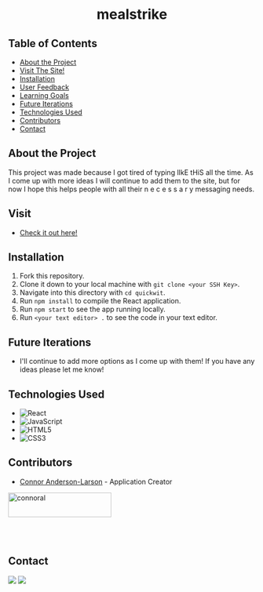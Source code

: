 <h1 align="center">mealstrike</h1>

## Table of Contents

* [About the Project](#about-the-project)
* [Visit The Site!](#visit)
* [Installation](#installation)
* [User Feedback](#user-feedback)
* [Learning Goals](#learning-goals)
* [Future Iterations](#future-iterations)
* [Technologies Used](#technologies-used)
* [Contributors](#contributors)
* [Contact](#contact)


## About the Project

This project was made because I got tired of typing lIkE tHiS all the time. As I come up with more ideas I will continue to add them to the site, but for now I hope this helps people with all their  n e c e s s a r y messaging needs.

## Visit
* [Check it out here!](https://mealstrike.herokuapp.com/)


## Installation

1. Fork this repository.
2. Clone it down to your local machine with `git clone <your SSH Key>`.
3. Navigate into this directory with `cd quickwit`.
4. Run `npm install` to compile the React application.
5. Run `npm start` to see the app running locally.
6. Run `<your text editor> .` to see the code in your text editor.


## Future Iterations

- I'll continue to add more options as I come up with them! If you have any ideas please let me know!

## Technologies Used

- ![React](https://img.shields.io/badge/react%20-%2320232a.svg?&style=for-the-badge&logo=react&logoColor=%2361DAFB)
- ![JavaScript](https://img.shields.io/badge/javascript%20-%23323330.svg?&style=for-the-badge&logo=javascript&logoColor=%23F7DF1E)
- ![HTML5](https://img.shields.io/badge/html5%20-%23E34F26.svg?&style=for-the-badge&logo=html5&logoColor=white)
- ![CSS3](https://img.shields.io/badge/css3%20-%231572B6.svg?&style=for-the-badge&logo=css3&logoColor=white)

## Contributors
* [Connor Anderson-Larson](https://github.com/ConnorAndersonLarson) - Application Creator

<p><a href="https://www.buymeacoffee.com/connoral"> <img align="center" src="https://cdn.buymeacoffee.com/buttons/v2/default-yellow.png" height="50" width="210" alt="connoral" /></a></p><br><br>

## Contact

[<img src="https://img.shields.io/badge/LinkedIn-connor--andersonlarson-informational?style=for-the-badge&labelColor=black&logo=linkedin&logoColor=0077b5&&color=0077b5"/>][linkedin]
[<img src="https://img.shields.io/badge/Github-ConnorAndersonLarson-informational?style=for-the-badge&labelColor=black&logo=github&color=8B0BD5"/>][github]


<!-- Personal Definitions  -->

[linkedin]: https://www.linkedin.com/in/connor-anderson-larson/
[github]: https://github.com/ConnorAndersonLarson
